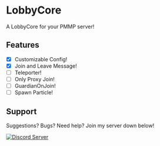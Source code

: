 # LobbyCore
A LobbyCore for your PMMP server!

## Features

- [x] Customizable Config!
- [x] Join and Leave Message!
- [ ] Teleporter!
- [ ] Only Proxy Join!
- [ ] GuardianOnJoin!
- [ ] Spawn Particle!

## Support

Suggestions? Bugs? Need help? Join my server down below!

<a href="https://discord.gg/Uey3p68"><img src="https://discordapp.com/api/guilds/638310885118574602/embed.png" alt="Discord Server"/></a>
